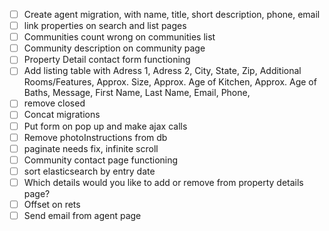- [ ] Create agent migration, with name, title, short description, phone, email
- [ ] link properties on search and list pages
- [ ] Communities count wrong on communities list
- [ ] Community description on community page
- [ ] Property Detail contact form functioning
- [ ] Add listing table with Adress 1, Adress 2, City, State, Zip, Additional Rooms/Features, Approx. Size, Approx. Age of Kitchen, Approx. Age of Baths,  Message, First Name, Last Name, Email, Phone,
- [ ] remove closed
- [ ] Concat migrations
- [ ] Put form on pop up and make ajax calls
- [ ] Remove photoInstructions from db
- [ ] paginate needs fix, infinite scroll
- [ ] Community contact page functioning
- [ ] sort elasticsearch by entry date
- [ ] Which details would you like to add or remove from property details page?
- [ ] Offset on rets
- [ ] Send email from agent page
